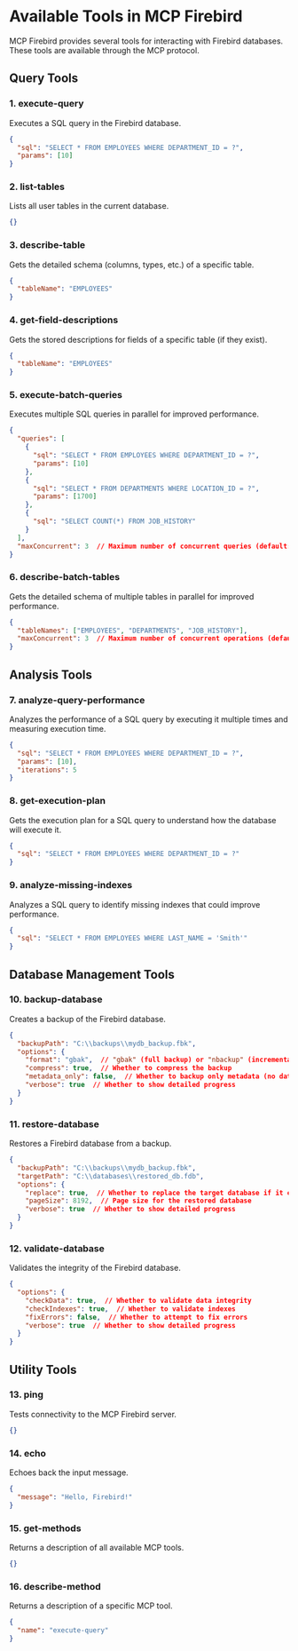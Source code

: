 # Available Tools in MCP Firebird

MCP Firebird provides several tools for interacting with Firebird databases. These tools are available through the MCP protocol.

## Query Tools

### 1. execute-query

Executes a SQL query in the Firebird database.

```json
{
  "sql": "SELECT * FROM EMPLOYEES WHERE DEPARTMENT_ID = ?",
  "params": [10]
}
```

### 2. list-tables

Lists all user tables in the current database.

```json
{}
```

### 3. describe-table

Gets the detailed schema (columns, types, etc.) of a specific table.

```json
{
  "tableName": "EMPLOYEES"
}
```

### 4. get-field-descriptions

Gets the stored descriptions for fields of a specific table (if they exist).

```json
{
  "tableName": "EMPLOYEES"
}
```

### 5. execute-batch-queries

Executes multiple SQL queries in parallel for improved performance.

```json
{
  "queries": [
    {
      "sql": "SELECT * FROM EMPLOYEES WHERE DEPARTMENT_ID = ?",
      "params": [10]
    },
    {
      "sql": "SELECT * FROM DEPARTMENTS WHERE LOCATION_ID = ?",
      "params": [1700]
    },
    {
      "sql": "SELECT COUNT(*) FROM JOB_HISTORY"
    }
  ],
  "maxConcurrent": 3  // Maximum number of concurrent queries (default: 5, max: 10)
}
```

### 6. describe-batch-tables

Gets the detailed schema of multiple tables in parallel for improved performance.

```json
{
  "tableNames": ["EMPLOYEES", "DEPARTMENTS", "JOB_HISTORY"],
  "maxConcurrent": 3  // Maximum number of concurrent operations (default: 5, max: 10)
}
```

## Analysis Tools

### 7. analyze-query-performance

Analyzes the performance of a SQL query by executing it multiple times and measuring execution time.

```json
{
  "sql": "SELECT * FROM EMPLOYEES WHERE DEPARTMENT_ID = ?",
  "params": [10],
  "iterations": 5
}
```

### 8. get-execution-plan

Gets the execution plan for a SQL query to understand how the database will execute it.

```json
{
  "sql": "SELECT * FROM EMPLOYEES WHERE DEPARTMENT_ID = ?"
}
```

### 9. analyze-missing-indexes

Analyzes a SQL query to identify missing indexes that could improve performance.

```json
{
  "sql": "SELECT * FROM EMPLOYEES WHERE LAST_NAME = 'Smith'"
}
```

## Database Management Tools

### 10. backup-database

Creates a backup of the Firebird database.

```json
{
  "backupPath": "C:\\backups\\mydb_backup.fbk",
  "options": {
    "format": "gbak",  // "gbak" (full backup) or "nbackup" (incremental)
    "compress": true,  // Whether to compress the backup
    "metadata_only": false,  // Whether to backup only metadata (no data)
    "verbose": true  // Whether to show detailed progress
  }
}
```

### 11. restore-database

Restores a Firebird database from a backup.

```json
{
  "backupPath": "C:\\backups\\mydb_backup.fbk",
  "targetPath": "C:\\databases\\restored_db.fdb",
  "options": {
    "replace": true,  // Whether to replace the target database if it exists
    "pageSize": 8192,  // Page size for the restored database
    "verbose": true  // Whether to show detailed progress
  }
}
```

### 12. validate-database

Validates the integrity of the Firebird database.

```json
{
  "options": {
    "checkData": true,  // Whether to validate data integrity
    "checkIndexes": true,  // Whether to validate indexes
    "fixErrors": false,  // Whether to attempt to fix errors
    "verbose": true  // Whether to show detailed progress
  }
}
```

## Utility Tools

### 13. ping

Tests connectivity to the MCP Firebird server.

```json
{}
```

### 14. echo

Echoes back the input message.

```json
{
  "message": "Hello, Firebird!"
}
```

### 15. get-methods

Returns a description of all available MCP tools.

```json
{}
```

### 16. describe-method

Returns a description of a specific MCP tool.

```json
{
  "name": "execute-query"
}
```
